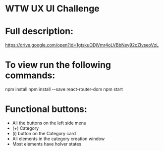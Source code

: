 # WTW UX UI Challenge

# Full description:

https://drive.google.com/open?id=1gtskuODjVmr4oLVBbNey92cZIvseoVzL

# To view run the following commands:

npm install
npm install --save react-router-dom
npm start

# Functional buttons:

- All the buttons on the left side menu
- (+) Category
- (i) button on the Category card
- All elements in the category creation window
- Most elements have holver states

